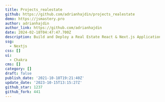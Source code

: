 ```yaml
---
title: Projects_realestate
github: https://github.com/adrianhajdin/projects_realestate
demo: https://jsmastery.pro
author: adrianhajdin
author_link: https://github.com/adrianhajdin
date: 2024-02-18T04:47:47.700Z
description: Build and Deploy a Real Estate React & Next.js Application
ssg:
  - Nextjs
css: []
ui:
  - Chakra
cms: []
category: []
draft: false
publish_date: '2021-10-18T19:21:40Z'
update_date: '2023-10-15T13:15:27Z'
github_star: 1237
github_fork: 441
---
```

